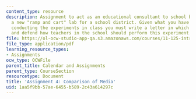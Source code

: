 ```yaml
---
content_type: resource
description: Assignment to act as an educational consultant to school board to design
  a new "ramp and cart" lab for a school district. Given what you have learned through
  conducting the experiments in class you must write a letter in which you specify
  and defend how teachers in the school should perform this experiment.
file: https://ol-ocw-studio-app-qa.s3.amazonaws.com/courses/11-125-introduction-to-education-understanding-and-evaluating-education-spring-2009/1aa5f9bb57ae6455b5892c43a614297c_MIT11_125s09_assn_Assignment04.pdf
file_type: application/pdf
learning_resource_types:
- Assignments
ocw_type: OCWFile
parent_title: Calendar and Assignments
parent_type: CourseSection
resourcetype: Document
title: 'Assignment 4: Comparison of Media'
uid: 1aa5f9bb-57ae-6455-b589-2c43a614297c
---
```

